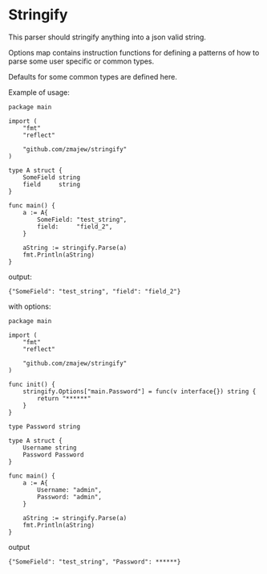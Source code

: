 # Stringify

This parser should stringify anything into a json valid string. 

Options map contains instruction functions for defining a patterns of how to parse some user specific or common types. 

Defaults for some common types are defined here.

Example of usage:

```
package main

import (
	"fmt"
	"reflect"

	"github.com/zmajew/stringify"
)

type A struct {
	SomeField string
	field     string
}

func main() {
	a := A{
		SomeField: "test_string",
		field:     "field_2",
	}

	aString := stringify.Parse(a)
	fmt.Println(aString)
}
```
output:
```
{"SomeField": "test_string", "field": "field_2"}
```

with options:
```
package main

import (
	"fmt"
	"reflect"

	"github.com/zmajew/stringify"
)

func init() {
	stringify.Options["main.Password"] = func(v interface{}) string {
		return "******"
	}
}

type Password string

type A struct {
	Username string
	Password Password
}

func main() {
	a := A{
		Username: "admin",
		Password: "admin",
	}

	aString := stringify.Parse(a)
	fmt.Println(aString)
}
```
output
```
{"SomeField": "test_string", "Password": ******}
```
